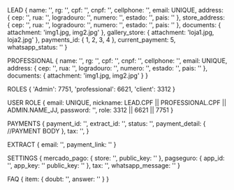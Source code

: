 LEAD
{
    name: '',
    rg: '',
    cpf: '',
    cnpf: '',
    cellphone: '',
    email: UNIQUE,
    address: {
        cep: '',
        rua: '',
        logradouro: '',
        numero: '',
        estado: '',
        pais: ''
    },
    store_address: {
        cep: '',
        rua: '',
        logradouro: '',
        numero: '',
        estado: '',
        pais: ''
    },
    documents: { attachment: 'img1.jpg, img2.jpg' },
    gallery_store: { attachment: 'loja1.jpg, loja2.jpg' },
    payments_id: { 1, 2, 3, 4 },
    current_payment: 5,
    whatsapp_status: ''
}

PROFESSIONAL
{
    name: '',
    rg: '',
    cpf: '',
    cnpf: '',
    cellphone: '',
    email: UNIQUE,
    address: {
        cep: '',
        rua: '',
        logradouro: '',
        numero: '',
        estado: '',
        pais: ''
    },
    documents: { attachment: 'img1.jpg, img2.jpg' }
}

ROLES
{
    'Admin': 7751,
    'professional': 6621,
    'client': 3312
}

USER ROLE
{ 
    email: UNIQUE,
    nickname: LEAD.CPF || PROFESSIONAL.CPF || ADMIN.NAME_JJ,
    password: '',
    role: 3312 || 6621 || 7751
}

PAYMENTS
{
    payment_id: '',
    extract_id: '',
    status: '',
    payment_detail: {
        //PAYMENT BODY
    },
    tax: '',
}

EXTRACT 
{
    email: '',
    payment_link: ''
}

SETTINGS
{
    mercado_pago: 
    {
        store: '',
        public_key: ''
    },
    pagseguro:
    {
        app_id: '',
        app_key: ''
        public_key: ''
    },
    tax: '',
    whatsapp_message: ''
}

FAQ
{
    item: {
        doubt: '',
        answer: ''
    }
}